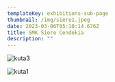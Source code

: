 ```yaml
---
templateKey: exhibitions-sub-page
thumbnail: /img/siere1.jpeg
date: 2023-03-06T05:10:14.676Z
title: SMK Siere Cendekia
description: ""
---
```

![kuta3](/img/siere2.jpeg)

![kuta1](/img/siere3.jpeg)

